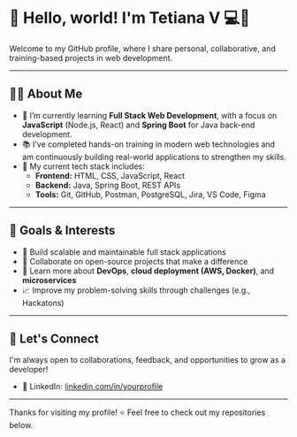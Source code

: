 # 👋 Hello, world! I'm Tetiana V 💻🚀

Welcome to my GitHub profile, where I share personal, collaborative, and training-based projects in web development.

---

## 👨‍💻 About Me

- 🌱 I’m currently learning **Full Stack Web Development**, with a focus on **JavaScript** (Node.js, React) and **Spring Boot** for Java back-end development.
- 📚 I’ve completed hands-on training in modern web technologies and am continuously building real-world applications to strengthen my skills.
- 🔧 My current tech stack includes:
  - **Frontend:** HTML, CSS, JavaScript, React
  - **Backend:** Java, Spring Boot, REST APIs
  - **Tools:** Git, GitHub, Postman, PostgreSQL, Jira, VS Code, Figma

---

## 🎯 Goals & Interests

- 🚀 Build scalable and maintainable full stack applications
- 💬 Collaborate on open-source projects that make a difference
- 🧠 Learn more about **DevOps**, **cloud deployment (AWS, Docker)**, and **microservices**
- 📈 Improve my problem-solving skills through challenges (e.g., Hackatons)

---


## 🤝 Let's Connect

I'm always open to collaborations, feedback, and opportunities to grow as a developer!

- 💼 LinkedIn: [linkedin.com/in/yourprofile](https://linkedin.com/in/tetianav)

---

Thanks for visiting my profile! ⭐ Feel free to check out my repositories below.
